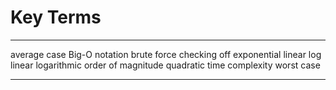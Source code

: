 Key Terms
=========

  -------------- ----------------- --------------------
  average case   Big-O notation    brute force
  checking off   exponential       linear
  log linear     logarithmic       order of magnitude
  quadratic      time complexity   worst case
  -------------- ----------------- --------------------


